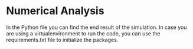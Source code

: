 # Numerical Analysis

In the Python file you can find the end result of the simulation. In case you are using a virtualenvironment to run the code, you can use the requirements.txt file to initialize the packages.
